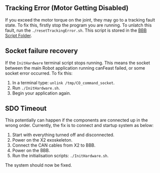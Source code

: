 ## Tracking Error (Motor Getting Disabled)
If you exceed the motor torque on the joint, they may go to a tracking fault state. To fix this, firstly stop the program you are running. To unlatch this fault, run the `./resetTrackingError.sh`. This script is stored in the [BBB Script Folder](https://github.com/capstonealex/Embedded/tree/master/BBB%20Scripts). 

## Socket failure recovery
If the `InitHardware` terminal script stops running. This means the socket between the main Robot application running canFeast failed, or some socket error occurred. To fix this:

1. In a terminal type: `unlink /tmp/CO_command_socket`.
2. Run `./InitHardware.sh`.
3. Begin your application again.

## SDO Timeout
This potentially can happen if the components are connected up in the wrong order. Currently, the fix is to connect and startup system as below:

1. Start with everything turned off and disconnected.
2. Power on the X2 exoskeleton.
3. Connect the CAN cables from X2 to BBB.
4. Power on the BBB. 
5. Run the initialisation scripts: `./InitHardware.sh`.

The system should now be fixed.